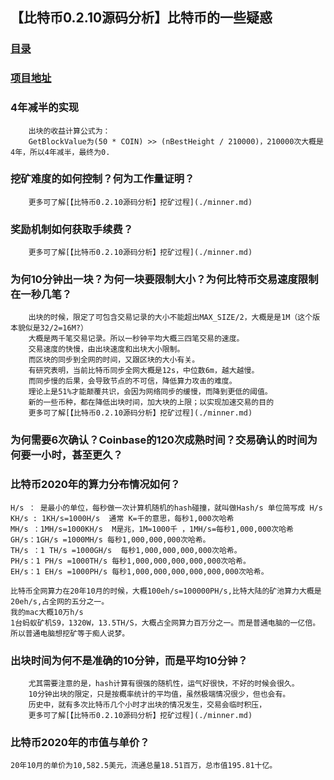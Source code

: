 ## 【比特币0.2.10源码分析】比特币的一些疑惑
### [目录](../README.md)
### [项目地址](https://github.com/lijinchao2007/bitcoin_0_2_10)

### 4年减半的实现
```
    出块的收益计算公式为：
    GetBlockValue为(50 * COIN) >> (nBestHeight / 210000)，210000次大概是4年，所以4年减半，最终为0.
```
### 挖矿难度的如何控制？何为工作量证明？
```
    更多可了解[【比特币0.2.10源码分析】挖矿过程](./minner.md)
```
### 奖励机制如何获取手续费？
```
    更多可了解[【比特币0.2.10源码分析】挖矿过程](./minner.md)
```
### 为何10分钟出一块？为何一块要限制大小？为何比特币交易速度限制在一秒几笔？
```
    出块的时候，限定了可包含交易记录的大小不能超出MAX_SIZE/2，大概是是1M（这个版本貌似是32/2=16M?）
    大概是两千笔交易记录。所以一秒钟平均大概三四笔交易的速度。
    交易速度的快慢，由出块速度和出块大小限制。
    而区块的同步到全网的时间，又跟区块的大小有关。
    有研究表明，当前比特币同步全网大概是12s，中位数6m，越大越慢。
    而同步慢的后果，会导致节点的不可信，降低算力攻击的难度。
    理论上是51%才能颠覆共识，会因为网络同步的缓慢，而降到更低的阈值。
    新的一些币种，都在降低出块时间，加大块的上限；以实现加速交易的目的
    更多可了解[【比特币0.2.10源码分析】挖矿过程](./minner.md)
```
### 为何需要6次确认？Coinbase的120次成熟时间？交易确认的时间为何要一小时，甚至更久？
### 比特币2020年的算力分布情况如何？
```
H/s ： 是最小的单位，每秒做一次计算机随机的hash碰撞，就叫做Hash/s 单位简写成 H/s
KH/s : 1KH/s=1000H/s  通常 K=千的意思，每秒1,000次哈希
MH/s ：1MH/s=1000KH/s  M是兆，1M=1000千 ，1MH/s=每秒1,000,000次哈希
GH/s：1GH/s =1000MH/s 每秒1,000,000,000次哈希。
TH/s ：1 TH/s =1000GH/s  每秒1,000,000,000,000次哈希。
PH/s：1 PH/s =1000TH/s 每秒1,000,000,000,000,000次哈希。
EH/s：1 EH/s =1000PH/s 每秒1,000,000,000,000,000,000次哈希。

比特币全网算力在20年10月的时候，大概100eh/s=100000PH/s,比特大陆的矿池算力大概是20eh/s,占全网的五分之一。
我的mac大概10万h/s
1台蚂蚁矿机S9，1320W，13.5TH/S，大概占全网算力百万分之一。而是普通电脑的一亿倍。
所以普通电脑想挖矿等于痴人说梦。

```
### 出块时间为何不是准确的10分钟，而是平均10分钟？
```
    尤其需要注意的是，hash计算有很强的随机性，运气好很快，不好的时候会很久。
    10分钟出块的限定，只是按概率统计的平均值，虽然极端情况很少，但也会有。
    历史中，就有多次比特币几个小时才出块的情况发生，交易会临时积压，
    更多可了解[【比特币0.2.10源码分析】挖矿过程](./minner.md)
```
### 比特币2020年的市值与单价？
```
20年10月的单价为10,582.5美元，流通总量18.51百万，总市值195.81十亿。
```
